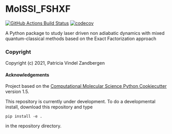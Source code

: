 MolSSI_FSHXF
==============================
[//]: # (Badges)
[![GitHub Actions Build Status](https://github.com/REPLACE_WITH_OWNER_ACCOUNT/molssi_fshxf/workflows/CI/badge.svg)](https://github.com/REPLACE_WITH_OWNER_ACCOUNT/molssi_fshxf/actions?query=workflow%3ACI)
[![codecov](https://codecov.io/gh/REPLACE_WITH_OWNER_ACCOUNT/MolSSI_FSHXF/branch/master/graph/badge.svg)](https://codecov.io/gh/REPLACE_WITH_OWNER_ACCOUNT/MolSSI_FSHXF/branch/master)


A Python package to study laser driven non adiabatic dynamics with mixed quantum-classical methods based on the Exact Factorization approach

### Copyright

Copyright (c) 2021, Patricia Vindel Zandbergen


#### Acknowledgements
 
Project based on the 
[Computational Molecular Science Python Cookiecutter](https://github.com/molssi/cookiecutter-cms) version 1.5.

This repository is currently under development. To do a developmental install, download this repository and type

`pip install -e .`

in the repository directory.
